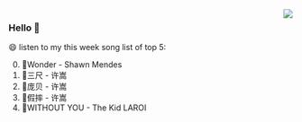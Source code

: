<img align="right"  src="https://github-readme-stats.vercel.app/api/top-langs/?username=kvnZero" />

### Hello 👋

😄 listen to my this week song list of top 5:

0. 🌈Wonder - Shawn Mendes
1. 🌈三尺 - 许嵩
2. 🌈庞贝 - 许嵩
3. 🌈假摔 - 许嵩
4. 🌈WITHOUT YOU - The Kid LAROI

